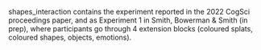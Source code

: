 shapes_interaction contains the experiment reported in the 2022 CogSci proceedings paper,  and as Experiment 1 in Smith, Bowerman & Smith (in prep), where participants go through 4 extension blocks (coloured splats, coloured shapes, objects, emotions).
